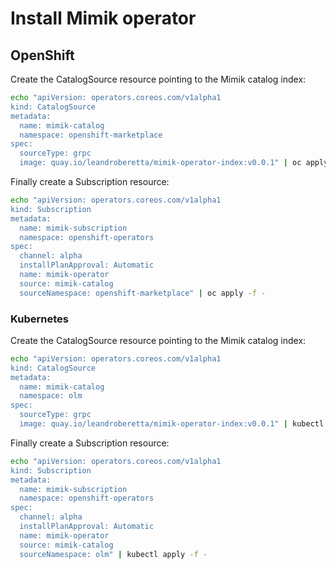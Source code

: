 # Install Mimik operator

## OpenShift

Create the CatalogSource resource pointing to the Mimik catalog index:

```bash
echo "apiVersion: operators.coreos.com/v1alpha1
kind: CatalogSource
metadata:
  name: mimik-catalog
  namespace: openshift-marketplace
spec:
  sourceType: grpc
  image: quay.io/leandroberetta/mimik-operator-index:v0.0.1" | oc apply -f -
```

Finally create a Subscription resource:

```bash
echo "apiVersion: operators.coreos.com/v1alpha1
kind: Subscription
metadata:
  name: mimik-subscription
  namespace: openshift-operators 
spec:
  channel: alpha
  installPlanApproval: Automatic
  name: mimik-operator
  source: mimik-catalog
  sourceNamespace: openshift-marketplace" | oc apply -f -
```

### Kubernetes

Create the CatalogSource resource pointing to the Mimik catalog index:

```bash
echo "apiVersion: operators.coreos.com/v1alpha1
kind: CatalogSource
metadata:
  name: mimik-catalog
  namespace: olm
spec:
  sourceType: grpc
  image: quay.io/leandroberetta/mimik-operator-index:v0.0.1" | kubectl apply -f -
```

Finally create a Subscription resource:

```bash
echo "apiVersion: operators.coreos.com/v1alpha1
kind: Subscription
metadata:
  name: mimik-subscription
  namespace: openshift-operators 
spec:
  channel: alpha
  installPlanApproval: Automatic
  name: mimik-operator
  source: mimik-catalog
  sourceNamespace: olm" | kubectl apply -f -
```
